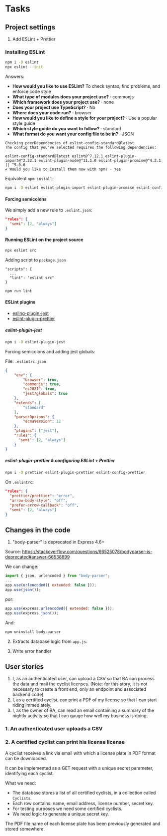 # Tasks

## Project settings

1. Add ESLint + Prettier

### Installing ESLint

```sh
npm i -D eslint
npx eslint --init
```

Answers:

* **How would you like to use ESLint?** To check syntax, find problems, and enforce code style
* **What type of modules does your project use?** · commonjs
* **Which framework does your project use?** · none
* **Does your project use TypeScript?** · No
* **Where does your code run?** · browser
* **How would you like to define a style for your project?** · Use a popular style guide
* **Which style guide do you want to follow?** · standard
* **What format do you want your config file to be in?** · JSON

```
Checking peerDependencies of eslint-config-standard@latest
The config that you've selected requires the following dependencies:

eslint-config-standard@latest eslint@^7.12.1 eslint-plugin-import@^2.22.1 eslint-plugin-node@^11.1.0 eslint-plugin-promise@^4.2.1 || ^5.0.0
✔ Would you like to install them now with npm? · Yes
```

Equivalent `npm install`:

```sh
npm i -D eslint eslint-plugin-import eslint-plugin-promise eslint-config-standard eslint-plugin-node
```

#### Forcing semicolons

We simply add a new rule to `.eslint.json`:

```json
"rules": {
  "semi": [2, "always"]
}
```


#### Running ESLint on the project source

```sh
npx eslint src
```

Adding script to `package.json`

```
"scripts": {
  ...
  "lint": "eslint src"
}
```

```sh
npm run lint
```


#### ESLint plugins

* [esling-plugin-jest](https://www.npmjs.com/package/eslint-plugin-jest)
* [eslint-plugin-prettier](https://www.npmjs.com/package/eslint-plugin-prettier)


##### eslint-plugin-jest

```sh
npm i -D eslint-plugin-jest
```

Forcing semicolons and adding jest globals:

File: `.eslintrc.json`

```json
{
    "env": {
        "browser": true,
        "commonjs": true,
        "es2021": true,
        "jest/globals": true
    },
    "extends": [
        "standard"
    ],
    "parserOptions": {
        "ecmaVersion": 12
    },
    "plugins": ["jest"],
    "rules": {
      "semi": [2, "always"]
    }
}
```

##### eslint-plugin-prettier & configuring ESLint + Prettier

```sh
npm i -D prettier eslint-plugin-prettier eslint-config-prettier
```

On `.eslintrc`:

```json
"rules": {
  "prettier/prettier": "error",
  "arrow-body-style": "off",
  "prefer-arrow-callback": "off",
  "semi": [2, "always"]
}
```


## Changes in the code

1. "body-parser" is deprecated in Express 4.6+

Source: https://stackoverflow.com/questions/66525078/bodyparser-is-deprecated#answer-66538899

We can change:

```js
import { json, urlencoded } from "body-parser";
...
app.use(urlencoded({ extended: false }));
app.use(json());
```

por:

```js
app.use(express.urlencoded({ extended: false }));
app.use(express.json());
```

And:

```sh
npm uninstall body-parser
```

2. Extracts database logic from `app.js`.

3. Write error handler


## User stories

1. I, as an authenticated user, can upload a CSV so that BA can process the data and mail the cyclist licenses. (Note: for this story, it is not necessary to create a front end, only an endpoint and associated backend code)
2. I, as a certified cyclist, can print a PDF of my license so that I can start riding immediately.
3. I, as the owner of BA, can read an email containing a summary of the nightly activity so that I can gauge how well my business is doing.

### 1. An authenticated user uploads a CSV

### 2. A certified cyclist can print his license license

A cyclist receives a link via email with which a license plate in PDF format can be downloaded.

It can be implemented as a GET request with a unique secret parameter, identifying each cyclist.

What we need:
* The database stores a list of all certified cyclists, in a collection called `Cyclists`.
* Each row contains: name, email address, license number, secret key.
* For testing purposes we need some certified cyclists.
* We need logic to generate a unique secret key.

The PDF file name of each license plate has been previously generated and stored somewhere.
